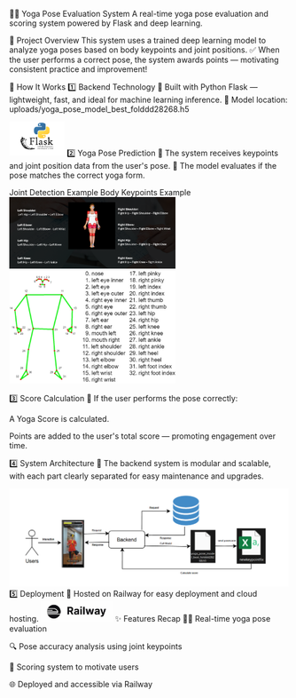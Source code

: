 🧘‍♀️ Yoga Pose Evaluation System
A real-time yoga pose evaluation and scoring system powered by Flask and deep learning.

🚀 Project Overview
This system uses a trained deep learning model to analyze yoga poses based on body keypoints and joint positions.
✅ When the user performs a correct pose, the system awards points — motivating consistent practice and improvement!

🧠 How It Works
1️⃣ Backend Technology
🧩 Built with Python Flask — lightweight, fast, and ideal for machine learning inference.
📁 Model location:
uploads/yoga_pose_model_best_folddd28268.h5

<img src="assets/flask.png" alt="Flask Logo" width="100"/>
2️⃣ Yoga Pose Prediction
📌 The system receives keypoints and joint position data from the user's pose.
🧠 The model evaluates if the pose matches the correct yoga form.

Joint Detection Example	Body Keypoints Example
<img src="assets/joint.png" width="300"/>	<img src="assets/body.png" width="300"/>

3️⃣ Score Calculation
💯 If the user performs the pose correctly:

A Yoga Score is calculated.

Points are added to the user's total score — promoting engagement over time.

4️⃣ System Architecture
🧱 The backend system is modular and scalable, with each part clearly separated for easy maintenance and upgrades.

<img src="assets/systemarchitecturebackend.png" width="1000" alt="System Architecture"/>
5️⃣ Deployment
🚀 Hosted on Railway for easy deployment and cloud hosting.

<img src="assets/railway.png" alt="Railway Logo" width="130"/>
✨ Features Recap
🧘‍♂️ Real-time yoga pose evaluation

🔍 Pose accuracy analysis using joint keypoints

🏅 Scoring system to motivate users

🌐 Deployed and accessible via Railway